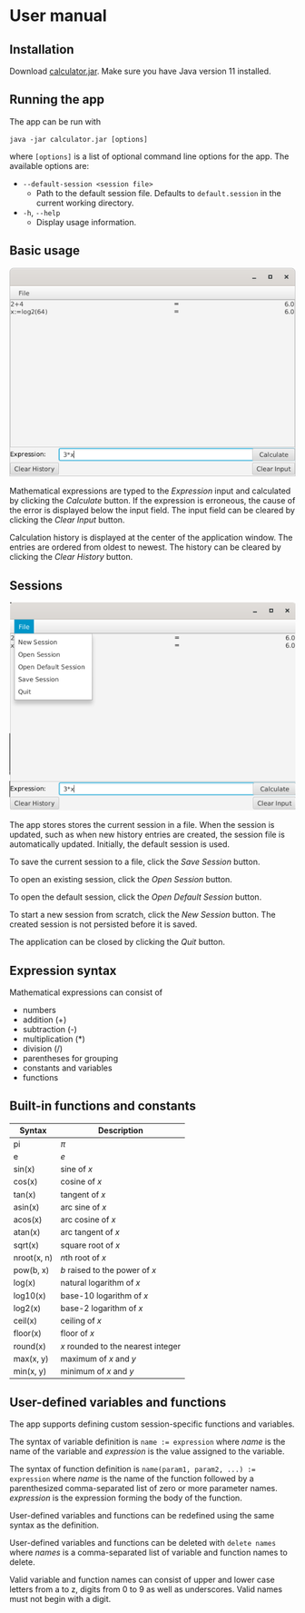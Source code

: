 # User manual

## Installation

Download [calculator.jar]. Make sure you have Java version 11 installed.

## Running the app

The app can be run with
```
java -jar calculator.jar [options]
```
where `[options]` is a list of optional command line options for the app. The
available options are:
- `--default-session <session file>`
  - Path to the default session file. Defaults to `default.session` in the
    current working directory.
- `-h`, `--help`
  - Display usage information.

## Basic usage

![main view](images/main-view.png)

Mathematical expressions are typed to the *Expression* input and calculated by
clicking the *Calculate* button. If the expression is erroneous, the cause of
the error is displayed below the input field. The input field can be cleared by
clicking the *Clear Input* button.

Calculation history is displayed at the center of the application window. The
entries are ordered from oldest to newest. The history can be cleared by
clicking the *Clear History* button.

## Sessions

![file menu](images/file-menu.png)

The app stores stores the current session in a file. When the session is
updated, such as when new history entries are created, the session file is
automatically updated. Initially, the default session is used.

To save the current session to a file, click the *Save Session* button.

To open an existing session, click the *Open Session* button.

To open the default session, click the *Open Default Session* button.

To start a new session from scratch, click the *New Session* button. The created
session is not persisted before it is saved.

The application can be closed by clicking the *Quit* button.

## Expression syntax

Mathematical expressions can consist of
- numbers
- addition (+)
- subtraction (-)
- multiplication (*)
- division (/)
- parentheses for grouping
- constants and variables
- functions

## Built-in functions and constants

| Syntax        | Description                        |
| ------------- | ---------------------------------- |
| pi            | *π*                                |
| e             | *e*                                |
| sin(x)        | sine of *x*                        |
| cos(x)        | cosine of *x*                      |
| tan(x)        | tangent of *x*                     |
| asin(x)       | arc sine of *x*                    |
| acos(x)       | arc cosine of *x*                  |
| atan(x)       | arc tangent of *x*                 |
| sqrt(x)       | square root of *x*                 |
| nroot(x, n)   | *n*th root of *x*                  |
| pow(b, x)     | *b* raised to the power of *x*     |
| log(x)        | natural logarithm of *x*           |
| log10(x)      | base-10 logarithm of *x*           |
| log2(x)       | base-2 logarithm of *x*            |
| ceil(x)       | ceiling of *x*                     |
| floor(x)      | floor of *x*                       |
| round(x)      | *x* rounded to the nearest integer |
| max(x, y)     | maximum of *x* and *y*             |
| min(x, y)     | minimum of *x* and *y*             |

## User-defined variables and functions

The app supports defining custom session-specific functions and variables.

The syntax of variable definition is `name := expression` where *name* is the
name of the variable and *expression* is the value assigned to the variable.

The syntax of function definition is `name(param1, param2, ...) := expression`
where *name* is the name of the function followed by a parenthesized
comma-separated list of zero or more parameter names. *expression* is the
expression forming the body of the function.

User-defined variables and functions can be redefined using the same syntax as
the definition.

User-defined variables and functions can be deleted with `delete names` where
*names* is a comma-separated list of variable and function names to delete.

Valid variable and function names can consist of upper and lower case letters
from a to z, digits from 0 to 9 as well as underscores. Valid names must not
begin with a digit.


[calculator.jar]: https://github.com/lassilaiho/ot-calculator/releases/download/week6/calculator.jar

